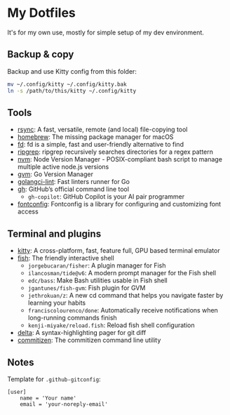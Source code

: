 # My Dotfiles

It's for my own use, mostly for simple setup of my dev environment.

## Backup & copy

Backup and use Kitty config from this folder:
```bash
mv ~/.config/kitty ~/.config/kitty.bak
ln -s /path/to/this/kitty ~/.config/kitty
```

## Tools
- [rsync](https://rsync.samba.org/): A fast, versatile, remote (and local) file-copying tool
- [homebrew](https://brew.sh/): The missing package manager for macOS
- [fd](https://github.com/sharkdp/fd): fd is a simple, fast and user-friendly alternative to find
- [ripgrep](https://github.com/BurntSushi/ripgrep): ripgrep recursively searches directories for a regex pattern
- [nvm](https://github.com/nvm-sh/nvm): Node Version Manager - POSIX-compliant bash script to manage multiple active node.js versions
- [gvm](https://github.com/moovweb/gvm): Go Version Manager
- [golangci-lint](https://golangci-lint.run/): Fast linters runner for Go
- [gh](https://cli.github.com/): GitHub’s official command line tool
    - `gh-copilot`: GitHub Copilot is your AI pair programmer
- [fontconfig](https://www.freedesktop.org/wiki/Software/fontconfig/): Fontconfig is a library for configuring and customizing font access

## Terminal and plugins
- [kitty](https://sw.kovidgoyal.net/kitty/): A cross-platform, fast, feature full, GPU based terminal emulator
- [fish](https://fishshell.com/): The friendly interactive shell
    - `jorgebucaran/fisher`: A plugin manager for Fish
    - `ilancosman/tide@v6`: A modern prompt manager for the Fish shell
    - `edc/bass`: Make Bash utilities usable in Fish shell
    - `jgantunes/fish-gvm`: Fish plugin for GVM
    - `jethrokuan/z`: A new cd command that helps you navigate faster by learning your habits
    - `franciscolourenco/done`: Automatically receive notifications when long-running commands finish
    - `kenji-miyake/reload.fish`: Reload fish shell configuration
- [delta](https://github.com/dandavison/delta): A syntax-highlighting pager for git diff
- [commitizen](https://github.com/commitizen/cz-cli): The commitizen command line utility

## Notes

Template for `.github-gitconfig`:

```properties
[user]
	name = 'Your name'
	email = 'your-noreply-email'
```